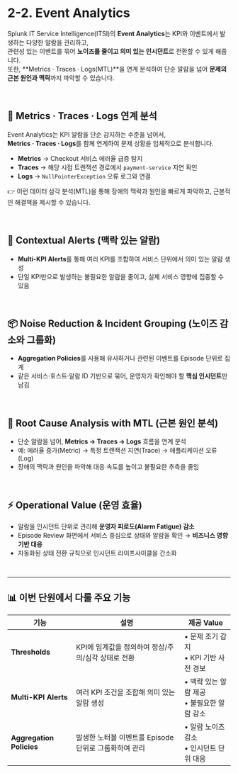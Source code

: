 # 2-2. Event Analytics

Splunk IT Service Intelligence(ITSI)의 **Event Analytics**는 KPI와 이벤트에서 발생하는 다양한 알람을 관리하고,  
관련성 있는 이벤트를 묶어 **노이즈를 줄이고 의미 있는 인시던트**로 전환할 수 있게 해줍니다.  
또한, **Metrics · Traces · Logs(MTL)**을 연계 분석하여 단순 알람을 넘어 **문제의 근본 원인과 맥락**까지 파악할 수 있습니다.

</br>

## 🔗 Metrics · Traces · Logs 연계 분석

Event Analytics는 KPI 알람을 단순 감지하는 수준을 넘어서,  
**Metrics · Traces · Logs**를 함께 연계하여 문제 상황을 입체적으로 분석합니다.

- **Metrics** → Checkout 서비스 에러율 급증 탐지
- **Traces** → 해당 시점 트랜잭션 경로에서 `payment-service` 지연 확인
- **Logs** → `NullPointerException` 오류 로그와 연결

👉 이런 데이터 삼각 분석(MTL)을 통해 장애의 맥락과 원인을 빠르게 파악하고, 근본적인 해결책을 제시할 수 있습니다.

</br>

## 🎯 Contextual Alerts (맥락 있는 알람)

- **Multi-KPI Alerts**를 통해 여러 KPI를 조합하여 서비스 단위에서 의미 있는 알람 생성
- 단일 KPI만으로 발생하는 불필요한 알람을 줄이고, 실제 서비스 영향에 집중할 수 있음

</br>

## 📦 Noise Reduction & Incident Grouping (노이즈 감소와 그룹화)

- **Aggregation Policies**를 사용해 유사하거나 관련된 이벤트를 Episode 단위로 집계
- 같은 서비스·호스트·알람 ID 기반으로 묶어, 운영자가 확인해야 할 **핵심 인시던트**만 남김

</br>

## 🧭 Root Cause Analysis with MTL (근본 원인 분석)

- 단순 알람을 넘어, **Metrics → Traces → Logs** 흐름을 연계 분석
- 예: 에러율 증가(Metric) → 특정 트랜잭션 지연(Trace) → 애플리케이션 오류(Log)
- 장애의 맥락과 원인을 파악해 대응 속도를 높이고 불필요한 추측을 줄임

</br>

## ⚡ Operational Value (운영 효율)

- 알람을 인시던트 단위로 관리해 **운영자 피로도(Alarm Fatigue) 감소**
- Episode Review 화면에서 서비스 중심으로 상태와 알람을 확인 → **비즈니스 영향 기반 대응**
- 자동화된 상태 전환 규칙으로 인시던트 라이프사이클을 간소화

</br>

---

## 📊 이번 단원에서 다룰 주요 기능

| 기능                     | 설명                                                  | 제공 Value                                    |
| ------------------------ | ----------------------------------------------------- | --------------------------------------------- |
| **Thresholds**           | KPI에 임계값을 정의하여 정상/주의/심각 상태로 전환    | • 문제 조기 감지<br>• KPI 기반 사전 경보      |
| **Multi-KPI Alerts**     | 여러 KPI 조건을 조합해 의미 있는 알람 생성            | • 맥락 있는 알람 제공<br>• 불필요한 알람 감소 |
| **Aggregation Policies** | 발생한 노터블 이벤트를 Episode 단위로 그룹화하여 관리 | • 알람 노이즈 감소<br>• 인시던트 단위 대응    |

